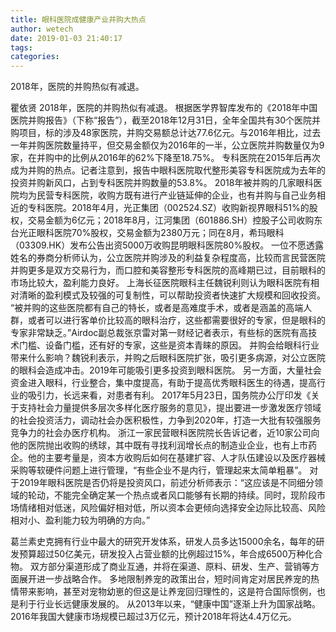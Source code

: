 ```yaml
---
title: 眼科医院成健康产业并购大热点
author: wetech
date: 2019-01-03 21:40:17
tags: 
categories: 
---
```

2018年，医院的并购热似有减退。
<!-- more -->
瞿依贤
2018年，医院的并购热似有减退。
根据医学界智库发布的《2018年中国医院并购报告》（下称“报告”），截至2018年12月31日，全年全国共有30个医院并购项目，标的涉及48家医院，并购交易额总计达77.6亿元。与2016年相比，过去一年并购医院数量持平，但交易金额仅为2016年的一半，公立医院并购数量仅为9家，在并购中的比例从2016年的62%下降至18.75%。
专科医院在2015年后再次成为并购的热点。记者注意到，报告中眼科医院取代整形美容专科医院成为去年的投资并购新风口，占到专科医院并购数量的53.8%。
2018年被并购的几家眼科医院均为民营专科医院，收购方既有进行产业链延伸的企业，也有并购与自己业务相近的专科医院。2018年4月，光正集团（002524.SZ）收购新视界眼科51%的股权，交易金额为6亿元；2018年8月，江河集团（601886.SH）控股子公司收购东台光正眼科医院70%股权，交易金额为2380万元；同在8月，希玛眼科（03309.HK）发布公告出资5000万收购昆明眼科医院80%股权。
一位不愿透露姓名的券商分析师认为，公立医院并购涉及的利益复杂程度高，比较而言民营医院并购更多是双方交易行为，而口腔和美容整形专科医院的高峰期已过，目前眼科的市场比较大，盈利能力良好。
上海长征医院眼科主任魏锐利则认为眼科医院有相对清晰的盈利模式及较强的可复制性，可以帮助投资者快速扩大规模和回收投资。
“被并购的这些医院都有自己的特长，或者是高难度手术，或者是涵盖的高端人群，或者可以进行客单价比较高的眼科治疗，这些都需要很好的专家，但是眼科的专家非常缺乏。”Airdoc副总裁张京雷对第一财经记者表示，有些标的医院有高技术门槛、设备门槛，还有好的专家，这些是资本青睐的原因。
并购会给眼科行业带来什么影响？魏锐利表示，并购之后眼科医院扩张，吸引更多病源，对公立医院的眼科会造成冲击。2019年可能吸引更多投资到眼科医院。
另一方面，大量社会资金进入眼科，行业整合，集中度提高，有助于提高优秀眼科医生的待遇，提高行业的吸引力，长远来看，对患者有利。
2017年5月23日，国务院办公厅印发《关于支持社会力量提供多层次多样化医疗服务的意见》，提出要进一步激发医疗领域的社会投资活力，调动社会办医积极性，力争到2020年，打造一大批有较强服务竞争力的社会办医疗机构。
浙江一家民营眼科医院院长告诉记者，近10家公司向他的医院抛出收购的绣球，其中既有寻找利润增长点的制造业企业，也有上市药企。他的主要考量是，资本方收购后如何在基建扩容、人才队伍建设以及医疗器械采购等软硬件问题上进行管理，“有些企业不是内行，管理起来太简单粗暴”。
对于2019年眼科医院是否仍将是投资风口，前述分析师表示：“这应该是不同细分领域的轮动，不能完全确定某一个热点或者风口能够有长期的持续。同时，现阶段市场情绪相对低迷，风险偏好相对低，所以资本会更倾向选择安全边际比较高、风险相对小、盈利能力较为明确的方向。”
 
 
葛兰素史克拥有行业中最大的研究开发体系，研发人员多达15000余名，每年的研发预算超过50亿美元，研发投入占营业额的比例超过15%，年合成6500万种化合物。
双方部分渠道形成了商业互通，并将在渠道、原料、研发、生产、营销等方面展开进一步战略合作。
多地限制养宠的政策出台，短时间肯定对居民养宠的热情带来影响，甚至对宠物幼崽的但这是让养宠回归理性的，这是符合国际惯例，也是利于行业长远健康发展的。
从2013年以来，“健康中国”逐渐上升为国家战略。2016年我国大健康市场规模已超过3万亿元，预计2018年将达4.4万亿元。
